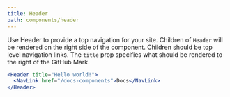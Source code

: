 ```yaml
---
title: Header
path: components/header
---
```


Use Header to provide a top navigation for your site. Children of `Header` will be rendered on the right side of the component. Children should be top level navigation links. The `title` prop specifies what should be rendered to the right of the GitHub Mark.
```.jsx
<Header title="Hello world!">
  <NavLink href="/docs-components">Docs</NavLink>
</Header>
```
